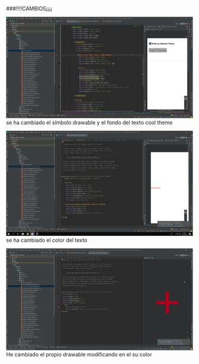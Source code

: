###!!!!CAMBIOS¡¡¡¡

![GitHub Logo](/images/activity_main.png)
se ha cambiado el símbolo drawable 
y el fondo del texto cool theme

![GitHub Logo](/images/color_attribute_view_layout.png)
se ha cambiado el color del texto

![GitHub Logo](/images/component_bottom_app_bar.png)
He cambiado el propio drawable modificando en el su color 

